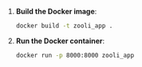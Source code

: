 1. **Build the Docker image**:
   ```bash
   docker build -t zooli_app .
   ```

2. **Run the Docker container**:
   ```bash
   docker run -p 8000:8000 zooli_app
   ```
